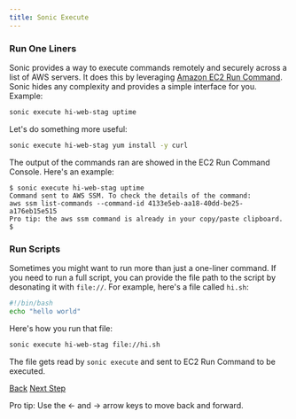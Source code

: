 ```yaml
---
title: Sonic Execute
---
```


### Run One Liners

Sonic provides a way to execute commands remotely and securely across a list of AWS servers.  It does this by leveraging [Amazon EC2 Run Command](https://aws.amazon.com/ec2/execute/).  Sonic hides any complexity and provides a simple interface for you. Example:

```sh
sonic execute hi-web-stag uptime
```

Let's do something more useful:

```sh
sonic execute hi-web-stag yum install -y curl
```

The output of the commands ran are showed in the EC2 Run Command Console.  Here's an example:

```
$ sonic execute hi-web-stag uptime
Command sent to AWS SSM. To check the details of the command:
aws ssm list-commands --command-id 4133e5eb-aa18-40dd-be25-a176eb15e515
Pro tip: the aws ssm command is already in your copy/paste clipboard.
$
```

### Run Scripts

Sometimes you might want to run more than just a one-liner command. If you need to run a full script, you can provide the file path to the script by desonating it with `file://`.  For example, here's a file called `hi.sh`:

```bash
#!/bin/bash
echo "hello world"
```

Here's how you run that file:

```sh
sonic execute hi-web-stag file://hi.sh
```

The file gets read by `sonic execute` and sent to EC2 Run Command to be executed.

<a id="prev" class="btn btn-basic" href="{% link _docs/tutorial-ecs-run.md %}">Back</a>
<a id="next" class="btn btn-primary" href="{% link _docs/settings.md %}">Next Step</a>
<p class="keyboard-tip">Pro tip: Use the <- and -> arrow keys to move back and forward.</p>
